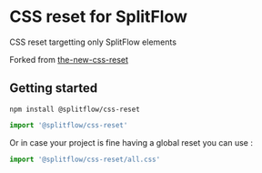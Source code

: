 # CSS reset for SplitFlow

CSS reset targetting only SplitFlow elements

Forked from [the-new-css-reset](https://github.com/elad2412/the-new-css-reset)

## Getting started

```
npm install @splitflow/css-reset
```

```ts
import '@splitflow/css-reset'
```

Or in case your project is fine having a global reset you can use :

```ts
import '@splitflow/css-reset/all.css'
```
